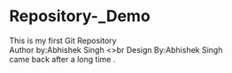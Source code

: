 # Repository-_Demo
This is my first Git Repository 
<br>
Author by:Abhishek Singh
<>br
Design By:Abhishek Singh
<br>
came back after a long time .
